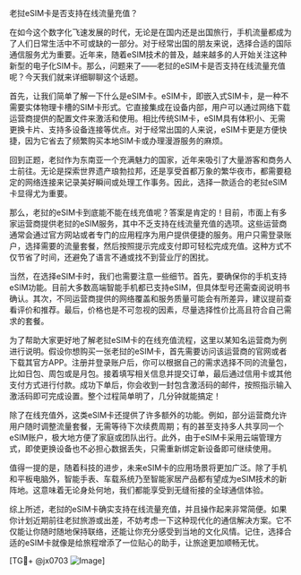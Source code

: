 老挝eSIM卡是否支持在线流量充值？

在如今这个数字化飞速发展的时代，无论是在国内还是出国旅行，手机流量都成为了人们日常生活中不可或缺的一部分。对于经常出国的朋友来说，选择合适的国际通信服务尤为重要。近年来，随着eSIM技术的普及，越来越多的人开始关注这种新型的电子化SIM卡。那么，问题来了——老挝的eSIM卡是否支持在线流量充值呢？今天我们就来详细聊聊这个话题。

首先，让我们简单了解一下什么是eSIM卡。eSIM卡，即嵌入式SIM卡，是一种不需要实体物理卡槽的SIM卡形式。它直接集成在设备内部，用户可以通过网络下载运营商提供的配置文件来激活和使用。相比传统SIM卡，eSIM具有体积小、无需更换卡片、支持多设备连接等优点。对于经常出国的人来说，eSIM卡更是方便快捷，因为它省去了频繁购买本地SIM卡或办理漫游服务的麻烦。

回到正题，老挝作为东南亚一个充满魅力的国家，近年来吸引了大量游客和商务人士前往。无论是探索世界遗产琅勃拉邦，还是享受首都万象的繁华夜市，都需要稳定的网络连接来记录美好瞬间或处理工作事务。因此，选择一款适合的老挝eSIM卡显得尤为重要。

那么，老挝的eSIM卡到底能不能在线充值呢？答案是肯定的！目前，市面上有多家运营商提供老挝的eSIM服务，其中不乏支持在线流量充值的选项。这些运营商通常会通过官方网站或者专门的应用程序为用户提供便捷的服务。用户只需登录账户，选择需要的流量套餐，然后按照提示完成支付即可轻松完成充值。这种方式不仅节省了时间，还避免了语言不通或找不到营业厅的困扰。

当然，在选择eSIM卡时，我们也需要注意一些细节。首先，要确保你的手机支持eSIM功能。目前大多数高端智能手机都已支持eSIM，但具体型号还需查阅说明书确认。其次，不同运营商提供的网络覆盖和服务质量可能会有所差异，建议提前查看评价和推荐。最后，价格也是不可忽视的因素，尽量选择性价比高且符合自己需求的套餐。

为了帮助大家更好地了解老挝eSIM卡的在线充值流程，这里以某知名运营商为例进行说明。假设你想购买一张老挝的eSIM卡，首先需要访问该运营商的官网或者下载其官方APP。注册并登录账户后，你可以根据自己的需求选择不同的流量包，比如日包、周包或是月包。接着填写相关信息并提交订单，最后通过信用卡或其他支付方式进行付款。成功下单后，你会收到一封包含激活码的邮件，按照指示输入激活码即可完成设置。整个过程简单明了，几分钟就能搞定！

除了在线充值外，这类eSIM卡还提供了许多额外的功能。例如，部分运营商允许用户随时调整流量套餐，无需等待下次续费周期；有的甚至支持多人共享同一个eSIM账户，极大地方便了家庭或团队出行。此外，由于eSIM卡采用云端管理方式，即使更换设备也不必担心数据丢失，只需重新绑定新设备即可继续使用。

值得一提的是，随着科技的进步，未来eSIM卡的应用场景将更加广泛。除了手机和平板电脑外，智能手表、车载系统乃至智能家居产品都有望成为eSIM技术的新阵地。这意味着无论身处何地，我们都能享受到无缝衔接的全球通信体验。

综上所述，老挝的eSIM卡确实支持在线流量充值，并且操作起来非常简便。如果你计划近期前往老挝旅游或出差，不妨考虑一下这种现代化的通信解决方案。它不仅能让你随时随地保持联络，还能让你充分感受到当地的文化风情。记住，选择合适的eSIM卡就像是给旅程增添了一位贴心的助手，让旅途更加顺畅无忧。

[TG💪+ @jx0703 ![Image](https://github.com/user-attachments/assets/dbca1d08-cadb-493c-b0ec-ad6f7a83f270)]